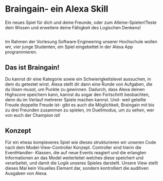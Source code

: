 ﻿# Braingain- ein Alexa Skill
Ein neues Spiel für dich und deine Freunde, oder zum Alleine-Spielen!Teste dein Wissen und erweitere deine Fähigkeit des Logischen Denkens!

## 

Im Rahmen der Vorlesung Software Engineering unserer Hochschule wollen wir, vier junge Studenten, ein Spiel eingebettet in der Alexa App programmieren.

## Das ist Braingain!
Du kannst dir eine Kategorie sowie ein Schwierigkeitslevel aussuchen, in dem du getestet wirst. Alexa stellt dir dann eine Runde von Aufgaben, die du lösen musst, um Punkte zu gewinnen. Dadurch, dass Alexa deinen Highscore speichern kann, kannst du sogar den Fortschritt beobachten, denn du im Verlauf mehrerer Spiele machen kannst. Und- weil geteilte Freude doppelte Freude ist- gibt es auch die Möglichkeit, Braingain mit bis zu drei Freunden zusammen zu spielen, im Duellmodus, um zu sehen, wer von euch der Champion ist!

## Konzept

Für ein etwas komplexeres Spiel wie dieses strukturieren wir unseren Code nach dem Model-View-Controller Konzept.  Controller sind hierin die EventHandler- Klassen, die auf neue Events reagiert und die erlangten Informationen an das Model weiterleitet welches diese speichert und verarbeitet, und damit die Logik unseres Spieles darstellt. Unsere View stellt dieses Mal kein Visuelles Element dar, sondern kontrolliert die auditiven Ausgaben von Alexa.
